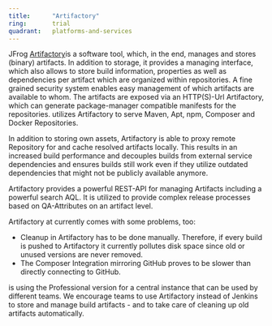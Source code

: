 ```yaml
---
title:      "Artifactory"
ring:       trial
quadrant:   platforms-and-services
---
```


JFrog [Artifactory](https://www.jfrog.com/open-source/)is a software tool, which, in the end, manages and stores (binary) artifacts.
In addition to storage, it provides a managing interface, which also allows to store build information, properties as well as dependencies per artifact which are organized within repositories.
A fine grained security system enables easy management of which artifacts are available to whom.
The artifacts are exposed via an HTTP(S)-Url Artifactory, which can generate package-manager compatible manifests for the repositories.
utilizes Artifactory to serve Maven, Apt, npm, Composer and Docker Repositories.

In addition to storing own assets, Artifactory is able to proxy remote Repository for and cache resolved artifacts locally.
This results in an increased build performance and decouples builds from external service dependencies and ensures builds still work even if they utilize outdated dependencies that might not be publicly available anymore.

Artifactory provides a powerful REST-API for managing Artifacts including a powerful search AQL.
It is utilized to provide complex release processes based on QA-Attributes on an artifact level.

Artifactory at currently comes with some problems, too:

- Cleanup in Artifactory has to be done manually. Therefore, if every build is pushed to Artifactory it currently pollutes disk space since old or unused versions are never removed.
- The Composer Integration mirroring GitHub proves to be slower than directly connecting to GitHub.

is using the Professional version for a central instance that can be used by different teams.
We encourage teams to use Artifactory instead of Jenkins to store and manage build artifacts - and to take care of cleaning up old artifacts automatically.
